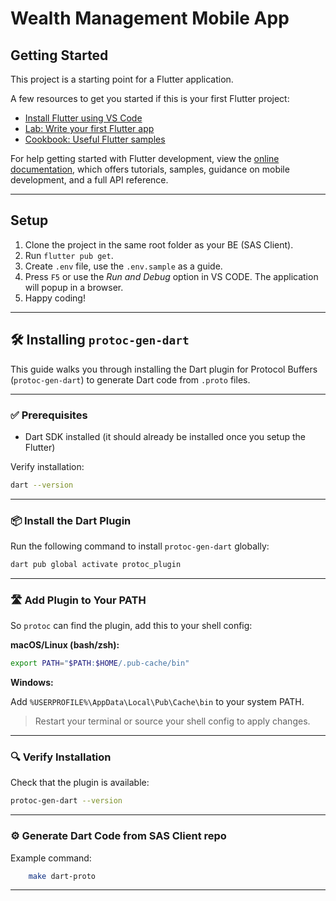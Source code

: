 # Wealth Management Mobile App

## Getting Started

This project is a starting point for a Flutter application.

A few resources to get you started if this is your first Flutter project:

- [Install Flutter using VS Code](https://docs.flutter.dev/install/with-vs-code#install-flutter)
- [Lab: Write your first Flutter app](https://docs.flutter.dev/get-started/codelab)
- [Cookbook: Useful Flutter samples](https://docs.flutter.dev/cookbook)

For help getting started with Flutter development, view the
[online documentation](https://docs.flutter.dev/), which offers tutorials,
samples, guidance on mobile development, and a full API reference.

---

## Setup

1. Clone the project in the same root folder as your BE (SAS Client).
2. Run `flutter pub get`.
3. Create `.env` file, use the `.env.sample` as a guide.
4. Press `F5` or use the *Run and Debug* option in VS CODE. The application will popup in a browser.
5. Happy coding!

---

## 🛠️ Installing `protoc-gen-dart`

This guide walks you through installing the Dart plugin for Protocol Buffers (`protoc-gen-dart`) to generate Dart code from `.proto` files.

---

### ✅ Prerequisites

- Dart SDK installed (it should already be installed once you setup the Flutter)

Verify installation:

```bash
dart --version
```

---

### 📦 Install the Dart Plugin

Run the following command to install `protoc-gen-dart` globally:

```bash
dart pub global activate protoc_plugin
```

---

### 🛣️ Add Plugin to Your PATH

So `protoc` can find the plugin, add this to your shell config:

**macOS/Linux (bash/zsh):**

```bash
export PATH="$PATH:$HOME/.pub-cache/bin"
```

**Windows:**

Add `%USERPROFILE%\AppData\Local\Pub\Cache\bin` to your system PATH.

> Restart your terminal or source your shell config to apply changes.

---

### 🔍 Verify Installation

Check that the plugin is available:

```bash
protoc-gen-dart --version
```

---

### ⚙️ Generate Dart Code from SAS Client repo

Example command:

```bash
	make dart-proto
```

---
